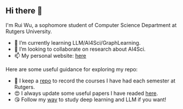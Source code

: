 ## Hi there 👋

I'm Rui Wu, a sophomore student of Computer Science Department at Rutgers University.

- 🌱 I’m currently learning LLM/AI4Sci/GraphLearning.
- 👯 I’m looking to collaborate on research about AI4Sci.
- 📫 My personal website: [here](https://iamb3st.github.io/)



Here are some useful guidance for exploring my repo:

- 🥰 I keep a [repo](https://github.com/IamB3ST/MyCourses) to record the courses I have had each semester at Rutgers.
- 😍 I always update some useful papers I have readed [here](https://github.com/IamB3ST/PaperReading).
- 😘 Follow my [way](https://github.com/IamB3ST/LearningDL) to study deep learning and LLM if you want!
